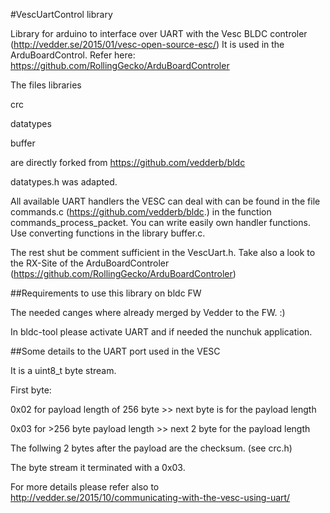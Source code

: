 #VescUartControl library

Library for arduino to interface over UART with the Vesc BLDC controler (http://vedder.se/2015/01/vesc-open-source-esc/)
It is used in the ArduBoardControl. Refer here: https://github.com/RollingGecko/ArduBoardControler

The files libraries

crc

datatypes

buffer

are directly forked from https://github.com/vedderb/bldc

datatypes.h was adapted.

All available UART handlers the VESC can deal with can be found in the file commands.c (https://github.com/vedderb/bldc.)
in the function commands_process_packet. You can write easily own handler functions. Use converting functions in 
the library buffer.c.

The rest shut be comment sufficient in the VescUart.h. Take also a look to the RX-Site of the ArduBoardControler (https://github.com/RollingGecko/ArduBoardControler)

##Requirements to use this library on bldc FW

The needed canges where already merged by Vedder to the FW. :)

In bldc-tool please activate UART and if needed the nunchuk application. 



##Some details to the UART port used in the VESC

It is a uint8_t byte stream. 

First byte: 

0x02 for payload length of 256 byte >> next byte is for the payload length 

0x03 for >256 byte payload length  >> next 2 byte for the payload length

The follwing 2 bytes after the payload are the checksum. (see crc.h)

The byte stream it terminated with a 0x03.

For more details please refer also to http://vedder.se/2015/10/communicating-with-the-vesc-using-uart/



